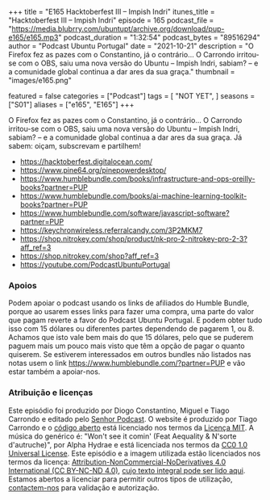 +++
title = "E165 Hacktoberfest III – Impish Indri"
itunes_title = "Hacktoberfest III – Impish Indri"
episode = 165
podcast_file = "https://media.blubrry.com/ubuntupt/archive.org/download/pup-e165/e165.mp3"
podcast_duration = "1:32:54"
podcast_bytes = "89516294"
author = "Podcast Ubuntu Portugal"
date = "2021-10-21"
description = "O Firefox fez as pazes com o Constantino, já o contrário… O Carrondo irritou-se com o OBS, saiu uma nova versão do Ubuntu – Impish Indri, sabiam? – e a comunidade global continua a dar ares da sua graça."
thumbnail = "images/e165.png"

featured = false
categories = ["Podcast"]
tags = [
  "NOT YET",
]
seasons = ["S01"]
aliases = ["e165", "E165"]
+++

O Firefox fez as pazes com o Constantino, já o contrário… O Carrondo irritou-se com o OBS, saiu uma nova versão do Ubuntu – Impish Indri, sabiam? – e a comunidade global continua a dar ares da sua graça.
Já sabem: oiçam, subscrevam e partilhem!

* https://hacktoberfest.digitalocean.com/
* https://www.pine64.org/pinepowerdesktop/
* https://www.humblebundle.com/books/infrastructure-and-ops-oreilly-books?partner=PUP
* https://www.humblebundle.com/books/ai-machine-learning-toolkit-books?partner=PUP
* https://www.humblebundle.com/software/javascript-software?partner=PUP
* https://keychronwireless.referralcandy.com/3P2MKM7
* https://shop.nitrokey.com/shop/product/nk-pro-2-nitrokey-pro-2-3?aff_ref=3
* https://shop.nitrokey.com/shop?aff_ref=3
* https://youtube.com/PodcastUbuntuPortugal


### Apoios
Podem apoiar o podcast usando os links de afiliados do Humble Bundle, porque ao usarem esses links para fazer uma compra, uma parte do valor que pagam reverte a favor do Podcast Ubuntu Portugal.
E podem obter tudo isso com 15 dólares ou diferentes partes dependendo de pagarem 1, ou 8.
Achamos que isto vale bem mais do que 15 dólares, pelo que se puderem paguem mais um pouco mais visto que têm a opção de pagar o quanto quiserem.
Se estiverem interessados em outros bundles não listados nas notas usem o link https://www.humblebundle.com/?partner=PUP e vão estar também a apoiar-nos.

### Atribuição e licenças
Este episódio foi produzido por Diogo Constantino, Miguel e Tiago Carrondo e editado pelo [Senhor Podcast](https://senhorpodcast.pt/).
O website é produzido por Tiago Carrondo e o [código aberto](https://gitlab.com/podcastubuntuportugal/website) está licenciado nos termos da [Licença MIT](https://gitlab.com/podcastubuntuportugal/website/main/LICENSE).
A música do genérico é: "Won't see it comin' (Feat Aequality & N'sorte d'autruche)", por Alpha Hydrae e está licenciada nos termos da [CC0 1.0 Universal License](https://creativecommons.org/publicdomain/zero/1.0/).
Este episódio e a imagem utilizada estão licenciados nos termos da licença: [Attribution-NonCommercial-NoDerivatives 4.0 International (CC BY-NC-ND 4.0)](https://creativecommons.org/licenses/by-nc-nd/4.0/), [cujo texto integral pode ser lido aqui](https://creativecommons.org/licenses/by-nc-nd/4.0/legalcode). Estamos abertos a licenciar para permitir outros tipos de utilização, [contactem-nos](https://podcastubuntuportugal.org/contactos) para validação e autorização.

